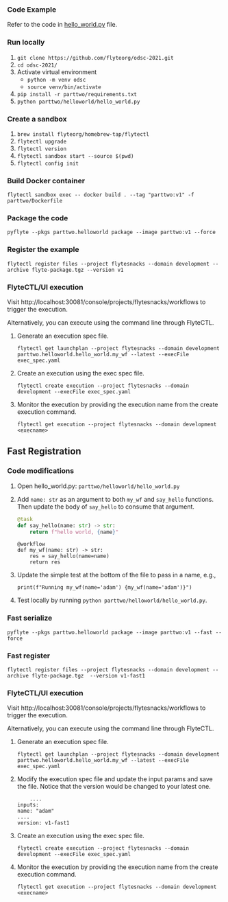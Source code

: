 ### Code Example

Refer to the code in [hello_world.py](./hello_world.py) file.

### Run locally
1. `git clone https://github.com/flyteorg/odsc-2021.git`
2. `cd odsc-2021/`
3. Activate virtual environment
    * `python -m venv odsc`
    * `source venv/bin/activate`
4. `pip install -r parttwo/requirements.txt`
5. `python parttwo/helloworld/hello_world.py`

### Create a sandbox
1. `brew install flyteorg/homebrew-tap/flytectl`
2. `flytectl upgrade`
3. `flytectl version`
4. `flytectl sandbox start --source $(pwd)`
5. `flytectl config init`

### Build Docker container

`flytectl sandbox exec -- docker build . --tag "parttwo:v1" -f parttwo/Dockerfile`

### Package the code

`pyflyte --pkgs parttwo.helloworld package --image parttwo:v1 --force`

### Register the example

`flytectl register files --project flytesnacks --domain development --archive flyte-package.tgz --version v1`

### FlyteCTL/UI execution

Visit http://localhost:30081/console/projects/flytesnacks/workflows to trigger the execution.

Alternatively, you can execute using the command line through FlyteCTL.

1. Generate an execution spec file.

    `flytectl get launchplan --project flytesnacks --domain development parttwo.helloworld.hello_world.my_wf --latest --execFile exec_spec.yaml`

2. Create an execution using the exec spec file.

    `flytectl create execution --project flytesnacks --domain development --execFile exec_spec.yaml`

3. Monitor the execution by providing the execution name from the create execution command.

    `flytectl get execution --project flytesnacks --domain development <execname>`

## Fast Registration

### Code modifications
1. Open hello_world.py: `parttwo/helloworld/hello_world.py`
2. Add `name: str` as an argument to both `my_wf` and `say_hello` functions. Then update the body of `say_hello` to consume that argument.
    ```python
    @task
    def say_hello(name: str) -> str:
        return f"hello world, {name}"
    ```

    ```
    @workflow
    def my_wf(name: str) -> str:
        res = say_hello(name=name)
        return res
    ```
3. Update the simple test at the bottom of the file to pass in a name, e.g.,
    ```
    print(f"Running my_wf(name='adam') {my_wf(name='adam')}")
    ```
4. Test locally by running `python parttwo/helloworld/hello_world.py`.

### Fast serialize

`pyflyte --pkgs parttwo.helloworld package --image parttwo:v1 --fast --force`

### Fast register

`flytectl register files --project flytesnacks --domain development --archive flyte-package.tgz  --version v1-fast1`

### FlyteCTL/UI execution

Visit http://localhost:30081/console/projects/flytesnacks/workflows to trigger the execution.

Alternatively, you can execute using the command line through FlyteCTL.

1. Generate an execution spec file.

    `flytectl get launchplan --project flytesnacks --domain development parttwo.helloworld.hello_world.my_wf --latest --execFile exec_spec.yaml`

2. Modify the execution spec file and update the input params and save the file. Notice that the version would be changed to your latest one.

    ```
        ....
    inputs:
    name: "adam"
    ....
    version: v1-fast1
    ```

3. Create an execution using the exec spec file.

    `flytectl create execution --project flytesnacks --domain development --execFile exec_spec.yaml`

4. Monitor the execution by providing the execution name from the create execution command.

    `flytectl get execution --project flytesnacks --domain development <execname>`